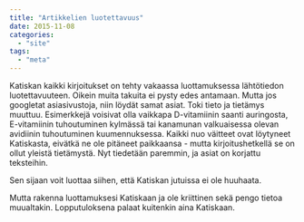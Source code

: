 ```yaml
---
title: "Artikkelien luotettavuus"
date: 2015-11-08
categories: 
  - "site"
tags: 
  - "meta"
---
```


Katiskan kaikki kirjoitukset on tehty vakaassa luottamuksessa lähtötiedon luotettavuuteen. Oikein muita takuita ei pysty edes antamaan. Mutta jos googletat asiasivustoja, niin löydät samat asiat. Toki tieto ja tietämys muuttuu. Esimerkkejä voisivat olla vaikkapa D-vitamiinin saanti auringosta, E-vitamiinin tuhoutuminen kylmässä tai kanamunan valkuaisessa olevan avidiinin tuhoutuminen kuumennuksessa. Kaikki nuo väitteet ovat löytyneet Katiskasta, eivätkä ne ole pitäneet paikkaansa - mutta kirjoitushetkellä se on ollut yleistä tietämystä. Nyt tiedetään paremmin, ja asiat on korjattu teksteihin.

Sen sijaan voit luottaa siihen, että Katiskan jutuissa ei ole huuhaata.

Mutta rakenna luottamuksesi Katiskaan ja ole kriittinen sekä pengo tietoa muualtakin. Lopputuloksena palaat kuitenkin aina Katiskaan.

